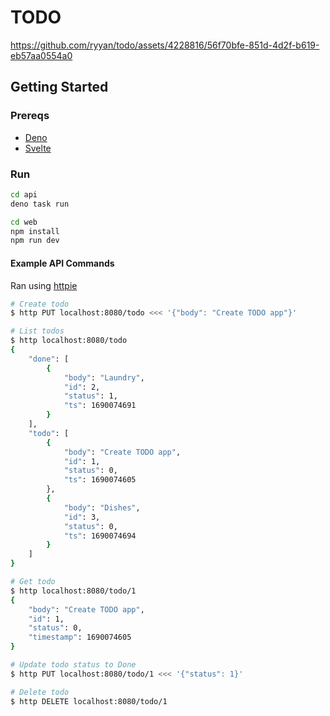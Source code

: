 # TODO

https://github.com/ryyan/todo/assets/4228816/56f70bfe-851d-4d2f-b619-eb57aa0554a0

## Getting Started

### Prereqs

- [Deno](https://deno.com/runtime)
- [Svelte](https://svelte.dev/)

### Run

```sh
cd api
deno task run
```

```sh
cd web
npm install
npm run dev
```

#### Example API Commands

Ran using [httpie](https://github.com/httpie/httpie)

```sh
# Create todo
$ http PUT localhost:8080/todo <<< '{"body": "Create TODO app"}'
```

```sh
# List todos
$ http localhost:8080/todo
{
    "done": [
        {
            "body": "Laundry",
            "id": 2,
            "status": 1,
            "ts": 1690074691
        }
    ],
    "todo": [
        {
            "body": "Create TODO app",
            "id": 1,
            "status": 0,
            "ts": 1690074605
        },
        {
            "body": "Dishes",
            "id": 3,
            "status": 0,
            "ts": 1690074694
        }
    ]
}
```

```sh
# Get todo
$ http localhost:8080/todo/1
{
    "body": "Create TODO app",
    "id": 1,
    "status": 0,
    "timestamp": 1690074605
}
```

```sh
# Update todo status to Done
$ http PUT localhost:8080/todo/1 <<< '{"status": 1}'
```

```sh
# Delete todo
$ http DELETE localhost:8080/todo/1
```
